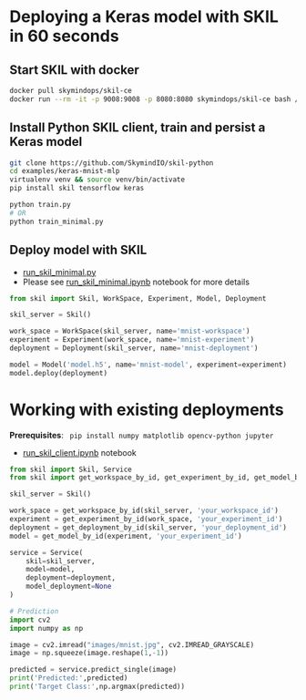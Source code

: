 # Deploying a Keras model with SKIL in 60 seconds

## Start SKIL with docker

```bash
docker pull skymindops/skil-ce
docker run --rm -it -p 9008:9008 -p 8080:8080 skymindops/skil-ce bash /start-skil.sh
```

## Install Python SKIL client, train and persist a Keras model

```bash
git clone https://github.com/SkymindIO/skil-python
cd examples/keras-mnist-mlp
virtualenv venv && source venv/bin/activate
pip install skil tensorflow keras

python train.py
# OR
python train_minimal.py
```

## Deploy model with SKIL

* [run_skil_minimal.py](run_skil_minimal.py)
* Please see [run_skil_minimal.ipynb](run_skil_minimal.ipynb) notebook for more details

```python
from skil import Skil, WorkSpace, Experiment, Model, Deployment

skil_server = Skil()

work_space = WorkSpace(skil_server, name='mnist-workspace')
experiment = Experiment(work_space, name='mnist-experiment')
deployment = Deployment(skil_server, name='mnist-deployment')

model = Model('model.h5', name='mnist-model', experiment=experiment)
model.deploy(deployment)
```

# Working with existing deployments

**Prerequisites**: ``` pip install numpy matplotlib opencv-python jupyter```

* [run_skil_client.ipynb](run_skil_client.ipynb) notebook

```python
from skil import Skil, Service
from skil import get_workspace_by_id, get_experiment_by_id, get_model_by_id, get_deployment_by_id

skil_server = Skil()

work_space = get_workspace_by_id(skil_server, 'your_workspace_id')
experiment = get_experiment_by_id(work_space, 'your_experiment_id')
deployment = get_deployment_by_id(skil_server, 'your_deployment_id')
model = get_model_by_id(experiment, 'your_experiment_id')

service = Service(
    skil=skil_server,
    model=model,
    deployment=deployment,
    model_deployment=None
)

# Prediction
import cv2
import numpy as np

image = cv2.imread("images/mnist.jpg", cv2.IMREAD_GRAYSCALE)
image = np.squeeze(image.reshape(1,-1))

predicted = service.predict_single(image)
print('Predicted:',predicted)
print('Target Class:',np.argmax(predicted))
```